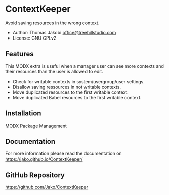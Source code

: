 # ContextKeeper

Avoid saving resources in the wrong context.

- Author: Thomas Jakobi <office@treehillstudio.com>
- License: GNU GPLv2

## Features

This MODX extra is useful when a manager user can see more contexts and their
resources than the user is allowed to edit.

* Check for writable contexts in system/usergroup/user settings.
* Disallow saving ressources in not writable contexts.
* Move duplicated resources to the first writable context.
* Move duplicated Babel resources to the first writable context.

## Installation

MODX Package Management

## Documentation

For more information please read the documentation on https://jako.github.io/ContextKeeper/

## GitHub Repository

https://github.com/Jako/ContextKeeper
